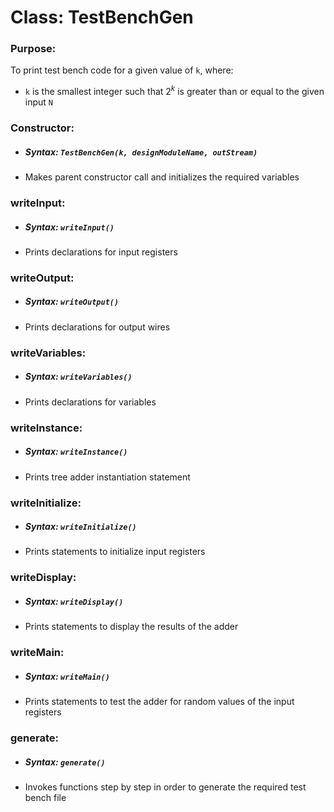 # Class: TestBenchGen

### Purpose: 
To print test bench code for a given value of `k`, where:
- `k` is the smallest integer such that $2^k$ is greater than or equal to the given input `N`

### Constructor:
- ##### Syntax: `TestBenchGen(k, designModuleName, outStream)`
- Makes parent constructor call and initializes the required variables

### writeInput:
- ##### Syntax: `writeInput()`
- Prints declarations for input registers

### writeOutput:
- ##### Syntax: `writeOutput()`
- Prints declarations for output wires

### writeVariables:
- ##### Syntax: `writeVariables()`
- Prints declarations for variables

### writeInstance:
- ##### Syntax: `writeInstance()`
- Prints tree adder instantiation statement

### writeInitialize:
- ##### Syntax: `writeInitialize()`
- Prints statements to initialize input registers

### writeDisplay:
- ##### Syntax: `writeDisplay()`
- Prints statements to display the results of the adder

### writeMain:
- ##### Syntax: `writeMain()`
- Prints statements to test the adder for random values of the input registers

### generate:
- ##### Syntax: `generate()`
- Invokes functions step by step in order to generate the required test bench file
